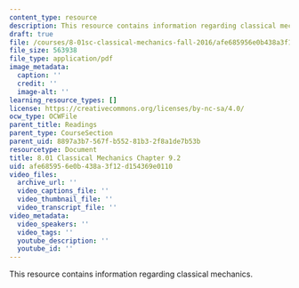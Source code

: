 ```yaml
---
content_type: resource
description: This resource contains information regarding classical mechanics.
draft: true
file: /courses/8-01sc-classical-mechanics-fall-2016/afe685956e0b438a3f12d154369e0110_MIT8_01F16_chapter9.2.pdf
file_size: 563938
file_type: application/pdf
image_metadata:
  caption: ''
  credit: ''
  image-alt: ''
learning_resource_types: []
license: https://creativecommons.org/licenses/by-nc-sa/4.0/
ocw_type: OCWFile
parent_title: Readings
parent_type: CourseSection
parent_uid: 8897a3b7-567f-b552-81b3-2f8a1de7b53b
resourcetype: Document
title: 8.01 Classical Mechanics Chapter 9.2
uid: afe68595-6e0b-438a-3f12-d154369e0110
video_files:
  archive_url: ''
  video_captions_file: ''
  video_thumbnail_file: ''
  video_transcript_file: ''
video_metadata:
  video_speakers: ''
  video_tags: ''
  youtube_description: ''
  youtube_id: ''
---
```

This resource contains information regarding classical mechanics.